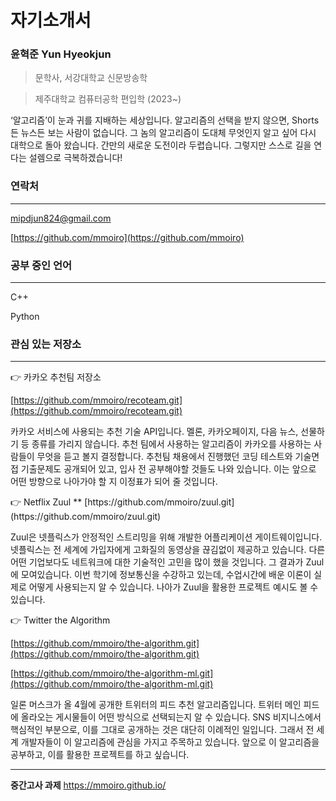 # 자기소개서

### **윤혁준 Yun Hyeokjun**


> 문학사, 서강대학교 신문방송학
> 

> 제주대학교 컴퓨터공학 편입학 (2023~)
> 

‘알고리즘’이 눈과 귀를 지배하는 세상입니다. 알고리즘의 선택을 받지 않으면, Shorts든 뉴스든 보는 사람이 없습니다. 그 놈의 알고리즘이 도대체 무엇인지 알고 싶어 다시 대학으로 돌아 왔습니다. 간만의 새로운 도전이라 두렵습니다. 그렇지만 스스로 길을 연다는 설렘으로 극복하겠습니다!


### 연락처

---

mipdjun824@gmail.com

[https://github.com/mmoiro](https://github.com/mmoiro)


### 공부 중인 언어

---

C++

Python


### 관심 있는 저장소

---

<aside>
👉 카카오 추천팀 저장소

[https://github.com/mmoiro/recoteam.git](https://github.com/mmoiro/recoteam.git)

카카오 서비스에 사용되는 추천 기술 API입니다. 멜론, 카카오페이지, 다음 뉴스, 선물하기 등 종류를 가리지 않습니다. 추천 팀에서 사용하는 알고리즘이 카카오를 사용하는 사람들이 무엇을 듣고 볼지 결정합니다. 
추천팀 채용에서 진행했던 코딩 테스트와 기술면접 기출문제도 공개되어 있고, 입사 전 공부해야할 것들도 나와 있습니다. 이는 앞으로 어떤 방향으로 나아가야 할 지 이정표가 되어 줄 것입니다.

</aside>

<aside>
👉 Netflix Zuul
**
[https://github.com/mmoiro/zuul.git](https://github.com/mmoiro/zuul.git)

Zuul은 넷플릭스가 안정적인 스트리밍을 위해 개발한 어플리케이션 게이트웨이입니다. 넷플릭스는 전 세계에 가입자에게 고화질의 동영상을 끊김없이 제공하고 있습니다. 다른 어떤 기업보다도 네트워크에 대한 기술적인 고민을 많이 했을 것입니다. 그 결과가 Zuul에 모여있습니다.
이번 학기에 정보통신을 수강하고 있는데, 수업시간에 배운 이론이 실제로 어떻게 사용되는지 알 수 있습니다. 나아가 Zuul을 활용한 프로젝트 예시도 볼 수 있습니다.

</aside>

<aside>
👉 Twitter the Algorithm

[https://github.com/mmoiro/the-algorithm.git](https://github.com/mmoiro/the-algorithm.git)

[https://github.com/mmoiro/the-algorithm-ml.git](https://github.com/mmoiro/the-algorithm-ml.git)

일론 머스크가 올 4월에 공개한 트위터의 피드 추천 알고리즘입니다. 트위터 메인 피드에 올라오는 게시물들이 어떤 방식으로 선택되는지 알 수 있습니다. SNS 비지니스에서 핵심적인 부분으로, 이를 그대로 공개하는 것은 대단히 이례적인 일입니다. 그래서 전 세계 개발자들이 이 알고리즘에 관심을 가지고 주목하고 있습니다.
앞으로 이 알고리즘을 공부하고, 이를 활용한 프로젝트를 하고 싶습니다.

</aside>

---

**중간고사 과제** 
https://mmoiro.github.io/
